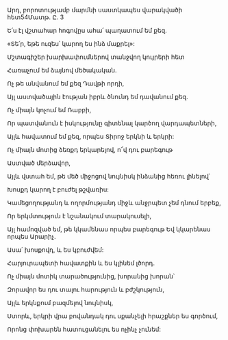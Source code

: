 Արդ, բորոտությամբ մարմնի սաստկապես վարակվածի հետ54Մատթ. Ը. 3

Ե՛ս էլ վշտահար հոգովըս ահա՛ պաղատում եմ քեզ.

«Տե՛ր, եթե ուզես՝ կարող ես ինձ մաքրել»:

Մշտագիշեր խարխափումներով տանջվող կույրերի հետ

Հառաչում եմ ձայնով մեծակական.

Ոչ թե անվանում եմ քեզ Դավթի որդի,

Այլ աստվածային էության իբրև ծնունդ եմ դավանում քեզ.

Ոչ միայն կոչում եմ Ռաբբի,

Որ պատվանուն է իսկությունը գիտենալ կարծող վարդապետների,

Այլև հավատում եմ քեզ, որպես Տիրոջ երկնի և երկրի:

Ոչ միայն մոտից ձեռքդ երկարելով, ո՜վ դու բարեգութ

Աստված մերձավոր,

Այլև վստահ եմ, թե մեծ միջոցով նույնիսկ ինձանից հեռու լինելով՝

Խոսքդ կարող է բուժել թշվառիս:

Կամեցողությանդ և ողորմությանդ միջև անջրպետ չեմ դնում երբեք,

Որ երկմտություն է նշանակում տարակուսելի,

Այլ համոզված եմ, թե կկամենաս որպես բարեգութ Եվ կկարենաս որպես Արարիչ.

Ասա՛ խոսքովդ, և ես կբուժվեմ:

Հարյուրապետի հավատքին և ես կլինեմ լծորդ.

Ոչ միայն մոտիկ տարածությունից, խորանից խորան՝

Զորավոր ես դու տալու հարություն և բժշկություն,

Այլև երկնքում բազմելով նույնիսկ,

Ստորև, երկրի վրա բովանդակ դու սքանչելի հրաշքներ ես գործում,

Որոնց փոխարեն հատուցանելու ես ոչինչ չունեմ: